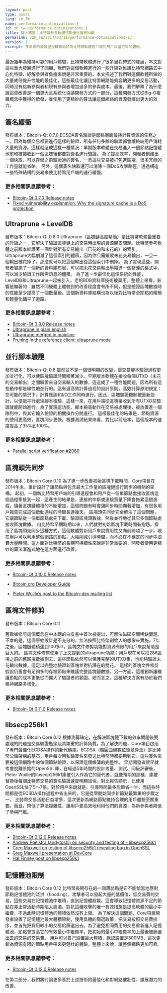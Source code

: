 ```yaml
---
layout: post
type: posts
lang: zh_TW
name: performance-optimizations-1
id: zh_tw-performance-optimizations-1
title: 鏈上擴容：比特幣參考軟體性能優化曆史回顧
permalink: /zh_TW/2017/03/11/performance-optimizations-1/
version: 1
excerpt: 多年來的發展里程碑有助於為比特幣軟體客戶端的用戶保留可靠的體驗。
---
```



最近幾年為維持可靠的用戶體驗，比特幣軟體進行了很多里程碑式的發展，本文對這些重大發展進行了回顧。我們對這個軟體進行的一些升級對維護比特幣網路去中心化特徵、紓解參與者負擔來說是非常重要的。本文描述了我們對這個軟體所做的大量成倍提升性能的最佳化，這些最佳化讓比特幣網路能夠容納更多的交易活動，同時沒有給新參與者和現有參與者增加過多的參與成本。最後，我們解釋了為什麼說這些改善是一個更大且系統化協議開發方式的一部分，這種開發方式從Big-O複雜概念中獲得的啟發，並使用了更精妙的算法讓這個網路的資源發揮出更大的效力。
 
## 簽名緩衝
發布版本：Bitcoin-Qt 0.7.0
ECSDA簽名驗證是節點層面最耗計算資源的任務之一。因為每個交易都要進行這樣的驗證，所有任何多餘的驗證都會讓終端用戶消耗大量的資源。這樣就造成這樣一種情況：早期版本軟體在交易進入一個節點記憶體池前和被接收到一個區塊後都要對簽名進行驗證。
為了提高效率，開發者創建出一個快取，可以存儲之前驗證過的簽名，一旦這些交易被打包進區塊，很多冗餘的工作量就能省略。
另外，這個簽名快取還可以消除一個DoS攻擊路徑，透過構造一些特殊結構的交易來使比特幣用戶端的運行緩慢。
 
### 更多相關訊息請參考：
 * [Bitcoin-Qt 0.7.0 Release notes](https://bitcoin.org/en/release/v0.7.0#core-bitcoin-handling-and-blockchain-database)
 * [Fixed vulnerability explanation: Why the signature cache is a DoS protection](https://bitcointalk.org/index.php?topic=136422.0)

 
## Ultraprune + LevelDB
發布版本：Bitcoin-Qt 0.8.0
Ultraprune（區塊鏈高度精簡）是比特幣軟體最重要的升級之一，它解決了驗證區塊鏈上的交易時出現的資源開支問題。比特幣參考軟體之前版本維護著一個針對所有交易輸出（已花的和未花的）的索引，Ultraprune大幅削減了這個索引的體積，因為你只需跟蹤未花交易輸出，一旦一個輸出被花掉了，那麼就可以把這個輸出從這個索引中刪掉。
為了實現這些，開發者實施了一個新的資料庫布局，可以把未花交易輸出壓縮進一個緊湊的格式中，可以減少驗證工作所需訊息的體積。
為了進一步最佳化這個系統的性能，LevelDB和Ultraprune一起被引入，老的BDB資料庫技術被棄用。整體上來看，影響是顯著的：雖然不同硬體上體驗到的改善程度會有所不同，但是驗證區塊數據時的性能至少提高了一個數量級。這個新資料庫結構也為以後對比特幣全節點的精簡和輕量化鋪平了道路。
 
### 更多相關訊息請參考：
* [Bitcoin-Qt 0.8.0 Release notes](https://bitcoin.org/en/release/v0.8.0#improvements)
* [Ultraprune in plain english](https://archive.is/bUocJ)
* [Ultraprune merged in mainline](https://bitcointalk.org/index.php?topic=119525.0)
* [Pruning in the reference client: ultraprune mode](https://bitcointalk.org/index.php?topic=91954.0)

 
## 並行腳本驗證
發布版本：Bitcoin-Qt 0.8
雖然並不是一個很明顯的改變，讓交易腳本驗證過程更加並行化，可以使區塊驗證時間顯著減少。早期版本軟體在接收每個UTXO（未花的交易輸出）之間驗證來自交易輸入的數據，這造成了一種性能問題，因為所有這些動作都是線性地進行的。這有違高效計算過程的設計原則，高效計算原則規定：在可能的情況下，計算應該和I/O工作同時進行。因此，區塊驗證機制被重新設計，以便能平行處理腳本檢驗，這樣一來，在用戶端從區塊接收到所有UTXO前驗證就能開始進行。為了實現這功能，腳本檢查動作在交易被處理後，被放置進一個隊列中，與其它輸入驗證的相關操作分開進行。
這樣最佳化的結果是，節點資源的使用更高效，區塊同步更快。根據測試結果來看，對比以前版本，這個版本的速度提高了35%到100%。
 
### 更多相關訊息請參考：
* [Parallel script verification #2060](https://github.com/bitcoin/bitcoin/pull/2060)

 
## 區塊頭先同步
發布版本：Bitcoin Core 0.10
為了進一步改善初始區塊下載時間，Core項目在2014年末，重新設計了讓節點與包含最大工作量的區塊鏈進行同步的機制的架構。
起初，一個新比特幣用戶端的引導進程會和用戶從一個單節點處接收區塊這個過程牽扯到一起，這產生的結果是，連接的中斷或連接質量下降會拖累這個進程。隨著區塊鏈體積的不斷增加，這個問題有時會讓同步時間顯著增加，有很多用戶報告完成這個啟動過程的時間長達幾天。
區塊頭先同步完全解決了這個問題，它讓節點從一個單節點處先下載、驗證區塊頭數據，然後並行地從其它多個節點處接收區塊數據。
自比特幣早期時期以來，人們就對初始區塊下載時間有抱怨。採用了區塊頭先同步這種方式，這個軟體對新用戶來說實用性又向前跨越了一步。現在用戶可以利用整個網路的節點，大幅削減引導時間，而不必在不穩定的同步中浪費大量時間。這方面對比特幣的長期可持續性來說是非常重要的，開發者使用更精妙的算法漸進式地在這方面進行改善。
 
### 更多相關訊息請參考：
* [Bitcoin-Qt 0.10.0 Release notes](https://bitcoin.org/en/release/v0.10.0#faster-synchronization)

* [Bitcoin.org Developer Guide](https://bitcoin.org/en/developer-guide#headers-first)

* [Pieter Wuille’s post to the Bitcoin-dev mailing list](https://lists.linuxfoundation.org/pipermail/bitcoin-dev/2014-October/006724.html)
 
## 區塊文件修剪
發布版本：Bitcoin Core 0.11
 
舊數據修剪這個概念在中本聰的白皮書中首次被提出，可解決磁碟空間稀缺問題。不幸的是，這個原始設計是不充分的，無法按照比特幣創始人的想像來實施。7年之後，區塊鏈體積達到100多G，區塊文件修剪功能對資源有限的用戶來說幫助是巨大的。
區塊文件修剪使用了上文提到的ultraprune功能；用戶現在可以把288區塊之前的舊區塊數據刪去，這些節點依然可以保護完整的UTXO集，也能夠驗證未花輸出數據，這足以完整地驗證新區塊並對抗潛在的雙花。
這樣的區塊文件修剪假設仍舊會有足夠多的存檔節點來維護完整區塊鏈數據。另一方面，這種創新讓維護節點的成本更低從而擴大了驗證者的範圍。總而言之，這種解決方案有助於我們維持網路多樣化。
 
### 更多相關訊息請參考：
* [Bitcoin-Qt 0.11.0 Release notes](https://bitcoin.org/en/release/v0.11.0#block-file-pruning)

 
## libsecp256k1
發布版本：Bitcoin Core 0.12
根據測算確定，在解決區塊鏈下載的效率問題後要處理的問題是交易驗證瓶頸及其繁重的計算負載。為了解決問題，Core項目啟用了專門最佳化ECDSA操作的新代碼庫。ECDSA（橢圓曲線數位簽章算法）是比特幣公鑰架構的基石，用戶每次用私鑰簽名來發送比特幣時都要用到它。這些簽名需要被這個網路中的每個節點驗證，以保證這個帳簿的完整性。
早期開發者很早就考慮脫離原始的OpenSSL庫，在經過5年時間的設計考量、測試、同級評審後，Pieter Wuille的libsecp256k1庫被引入作為它的替代者。就像預期的那樣，庫被替換後每個比特幣交易的簽名驗證速度明顯加快。對比報告顯示，比使用OpenSSL快了5～7倍。對於用戶來說就是，引導時間最多能節省一半，而這些時間都是從ECSDA操作過程中省出來的，它是從零開始同步新節點最繁重的步驟之一。
比特幣交易活動日益增多，這次更新為網路節點維持合理的用戶體驗至關重要。而且，降低了算法複雜性，讓用戶更高效地利用他們的資源，為新參與者降低了參與門檻。
 
### 更多相關訊息請參考：
* [Bitcoin-Qt 0.12.0 Release notes](https://bitcoin.org/en/release/v0.12.0#signature-validation-using-libsecp256k1)
* [Andrew Poelstra (andytoshi) on security and testing of - libsecp256k1](https://bitcointalk.org/index.php?action=profile;u=80376)
* [Greg Maxwell on testing of libsecp256k1 revealing bug in OpenSSL](https://www.reddit.com/r/Bitcoin/comments/2rrxq7/on_why_010s_release_notes_say_we_have_reason_to/)
* [Greg Maxwell presentation at DevCore](https://www.youtube.com/watch?v=RguZ0_nmSPw&t=1297)
* [Hal Finney post on libsecp256k1](https://bitcointalk.org/index.php?topic=3238.0)

 
## 記憶體池限制
發布版本：Bitcoin Core 0.12
比特幣長期存在的一個薄弱點是它不能恰當地應對節點記憶體池的泛洪（flooding），攻擊者可以發起大量的低價值、低交易費的交易，這些交易在記憶體池中堆積，直到記憶體超載。這會導致記憶體資源不足的節點在非正常活動時期陷入崩潰。對抗這種攻擊的唯一有效措施是提高軟體的最小中繼費，不過此時記憶體池的體積依然沒有上限。
為了解決這個問題，Core項目開發者設置了記憶體池最大體積限制，使用具體的篩選政策，把交易按照交易費排序，並首先把費用較小的交易給篩選出去。為了避免相同費用的交易重新進入記憶體池，節點會提高它的有效最小中繼費率，把初始的最小中繼費率加上最後被篩選出去的交易的交易費。
用戶可以自己設置最大體積，默認設置是300MB，這次更新為資源有限的節點用戶帶來更健壯的體驗，整體上來說，讓整個網路更加可靠。
 
### 更多相關訊息請參考：
* [Bitcoin-Qt 0.12.0 Release notes](https://bitcoin.org/en/release/v0.12.0#memory-pool-limiting)

 
在第二部分，我們將討論更多基於上述技術的最佳化和對網路健壯性、擴展潛力的改善。
